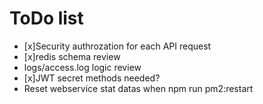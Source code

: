 # ToDo list

- [x]Security authrozation for each API request
- [x]redis schema review
- logs/access.log logic review
- [x]JWT secret methods needed?
- Reset webservice stat datas when npm run pm2:restart
